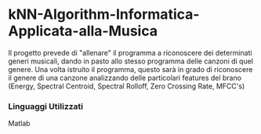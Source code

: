 # kNN-Algorithm-Informatica-Applicata-alla-Musica
Il progetto prevede di "allenare" il programma a riconoscere dei determinati generi musicali, dando in pasto allo stesso programma delle canzoni di quel genere. Una volta istruito il programma, questo sarà in grado di riconoscere il genere di una canzone analizzando delle particolari features del brano (Energy, Spectral Centroid, Spectral Rolloff, Zero Crossing Rate, MFCC's)

### Linguaggi Utilizzati
Matlab
